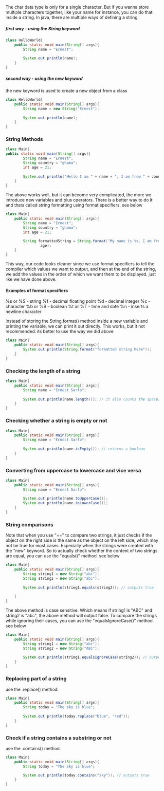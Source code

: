 The char data type is only for a single character. But if you wanna store multiple characters together, like your name for instance, you can do that inside a string. In java, there are multiple ways of defining a string.

##### first way - using the String keyword
```java
class HelloWorld{
    public static void main(String[] args){
        String name = "Ernest";
        
        System.out.println(name);
    }
}
```

##### second way - using the new keyword
the new keyword is used to create a new object from a class
```java
class HelloWorld{
    public static void main(String[] args){
        String name = new String("Ernest");
        
        System.out.println(name);
    }
}
```

### String Methods
```java
class Main{
public static void main(String[] args){
        String name = "Ernest";
        String country = "ghana";
        int age = 21;
        
        System.out.println("Hello I am " + name + ", I am from " + country + " and I am " + age " years old");
    }
}
```

The above works well, but it can become very complicated, the more we introduce new variables and plus operators. There is a better way to do it and thats called string formatting using format specifiers. see below
```java
class Main{
    public static void main(String[] args){
        String name = "Ernest";
        String country = "ghana";
        int age = 21;

        String formattedString = String.format("My name is %s. I am from %s and I am %d years old.", name, country,
                age);
    }
}
```
This way, our code looks cleaner since we use format specifiers to tell the compiler which values we want to output, and then at the end of the string, we add the values in the order of which we want them to be displayed. just like we have done above.

#### Examples of format specifiers
%s or %S - string
%f - decimal floating point
%d - decimal integer
%c - character
%b or %B - boolean
%t or %T - time and date
%n - inserts a newline character

Instead of storing the String.format() method inside a new variable and printing the variable, we can print it out directly. This works, but it not recommended. its better to use the way we did above
```java
class Main{
    public static void main(String[] args){
        System.out.println(String.format("formatted string here"));
    }
}
```


### Checking the length of a string
```java
class Main{
    public static void main(String[] args){
        String name = "Ernest Sarfo";
        
        System.out.println(name.length()); // it also counts the spaces in the strings
    }
}
```

### Checking whether a string is empty or not
```java
class Main{
    public static void main(String[] args){
        String name = "Ernest Sarfo";
        
        System.out.println(name.isEmpty()); // returns a boolean
    }
}
```

### Converting from uppercase to lowercase and vice versa
```java
class Main{
    public static void main(String[] args){
        String name = "Ernest Sarfo";
        
        System.out.println(name.toUpperCase());
        System.out.println(name.toLowerCase());
    }
}
```

### String comparisons
Note that when you use "==" to compare two strings, it just checks if the object on the right side is the same as the object on the left side, which may not be true for most cases. Especially when the strings were created with the "new" keyword. So to actually check whether the content of two strings are equal, you can use the "equals()" method. see below
```java
class Main{
    public static void main(String[] args){
        String string1 = new String("abc");
        String string2 = new String("abc");
        
        System.out.println(string1.equals(string2)); // outputs true
        
    }
}
```
The above method is case sensitive. Which means if string1 is "ABC" and string2 is "abc", the above method will output false. To compare the strings while ignoring their cases, you can use the "equalsIgnoreCase()" method. see below
```java
class Main{
    public static void main(String[] args){
        String string1 = new String("abc");
        String string2 = new String("ABC");

        System.out.println(string1.equalsIgnoreCase(string2)); // outputs true
    }
}
```

### Replacing part of a string 
use the .replace() method.
```java
class Main{
    public static void main(String[] args){
        String today = "The sky is blue";
        
        System.out.println(today.replace("blue", "red"));
    }
}
```

### Check if a string contains a substring or not
use the .contains() method.
```java
class Main{
    public static void main(String[] args){
        String today = "The sky is blue";

        System.out.println(today.contains("sky")); // outputs true
    }
}
```